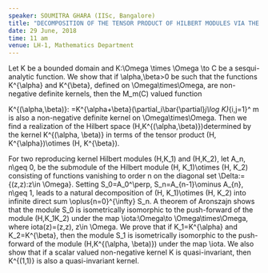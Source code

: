 ```yaml
---
speaker: SOUMITRA GHARA (IISc, Bangalore)
title: "DECOMPOSITION OF THE TENSOR PRODUCT OF HILBERT MODULES VIA THE JET CONSTRUCTION"
date: 29 June, 2018
time: 11 am
venue: LH-1, Mathematics Department
---
```


Let K be a bounded domain and K:\Omega \times \Omega \to C be a sesqui-analytic function. We show that if \alpha,\beta>0 be such that the functions K^{\alpha} and K^{\beta}, defined on \Omega\times\Omega, are non-negative definite kernels, then the M_m(C) valued function
 
K^{(\alpha,\beta)}:
=K^{\alpha+\beta}(\partial_i\bar{\partial}_j\log K)_{i,j=1}^ m
is also a non-negative definite kernel on \Omega\times\Omega.
Then we find a realization of the Hilbert space
(H,K^{(\alpha,\beta)})determined by the kernel K^{(\alpha, \beta)} in terms of the tensor product
(H, K^{\alpha})\otimes (H, K^{\beta}).
 
For two reproducing kernel Hilbert modules (H,K_1) and (H,K_2),
let A_n, n\geq 0, be the submodule of the Hilbert module
(H, K_1)\otimes (H, K_2) consisting of functions vanishing to order n on the diagonal set \Delta:=\{(z,z):z\in \Omega\}. Setting S_0=A_0^\perp, S_n=A_{n-1}\ominus A_{n}, n\geq 1, leads to a
natural decomposition of (H, K_1)\otimes (H, K_2)
into infinite direct sum \oplus{n=0}^{\infty} S_n.
A theorem of Aronszajn shows that the module S_0 is isometrically isomorphic to the push-forward of the module (H,K_1K_2) under the map  \iota:\Omega\to \Omega\times\Omega, where  iota(z)=(z,z), z\in \Omega. We prove that if K_1=K^{\alpha} and K_2=K^{\beta}, then the module S_1 is isometrically isomorphic to the push-forward of the module (H,K^{(\alpha, \beta)}) under the map \iota. We also show that if a scalar valued non-negative kernel K is quasi-invariant, then K^{(1,1)} is also a quasi-invariant kernel.
